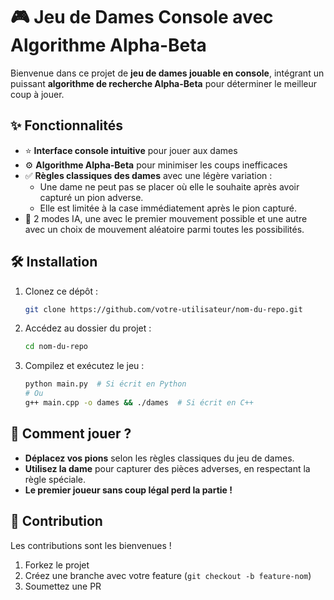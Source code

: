 # 🎮 Jeu de Dames Console avec Algorithme Alpha-Beta

Bienvenue dans ce projet de **jeu de dames jouable en console**, intégrant un puissant **algorithme de recherche Alpha-Beta** pour déterminer le meilleur coup à jouer.

## ✨ Fonctionnalités

- ⭐ **Interface console intuitive** pour jouer aux dames
- ⚙️ **Algorithme Alpha-Beta** pour minimiser les coups inefficaces
- ✅ **Règles classiques des dames** avec une légère variation :
  - Une dame ne peut pas se placer où elle le souhaite après avoir capturé un pion adverse.
  - Elle est limitée à la case immédiatement après le pion capturé.
- 🤖 2 modes IA, une avec le premier mouvement possible et une autre avec un choix de mouvement aléatoire parmi toutes les possibilités.

## 🛠️ Installation

1. Clonez ce dépôt :
   ```sh
   git clone https://github.com/votre-utilisateur/nom-du-repo.git
   ```
2. Accédez au dossier du projet :
   ```sh
   cd nom-du-repo
   ```
3. Compilez et exécutez le jeu :
   ```sh
   python main.py  # Si écrit en Python
   # Ou
   g++ main.cpp -o dames && ./dames  # Si écrit en C++
   ```

## 🌟 Comment jouer ?

- **Déplacez vos pions** selon les règles classiques du jeu de dames.
- **Utilisez la dame** pour capturer des pièces adverses, en respectant la règle spéciale.
- **Le premier joueur sans coup légal perd la partie !**

## 💪 Contribution

Les contributions sont les bienvenues !

1. Forkez le projet
2. Créez une branche avec votre feature (`git checkout -b feature-nom`)
3. Soumettez une PR

